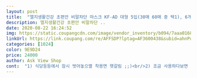 ```yaml
---
layout: post 
title:  "엘지생활건강 초편안 비말차단 마스크 KF-AD 대형 5입(30매 60매 중 택1), 6개, 5매입" 
description: 엘지생활건강 초편안 비말차단 ..
date: 2020-08-22 16:24:52 
img: https://static.coupangcdn.com/image/vendor_inventory/b094/7aaa0168e62587a068a7e453574a749f303e6c82193e81a51b34c8294566.jpg 
linkUrl: https://link.coupang.com/re/AFFSDP?lptag=AF3600438&subid=ahnPublicAsk&pageKey=1829660629&itemId=3112480472&vendorItemId=71099534435&traceid=V0-113-5318faef115cc4f8 
categories: [1024] 
color: 9E9D24 
price: 24000 
author: Ask View Shop 
cont:  "1) 식당등등에서 잠시 벗어놓으멸 착용면 헷갈림 ;;)<br/>2) 조금 사용하다보면  입 부분 밀착으로 불편함<br/>그래서 구매한 KF<br/> -AD 식약처 허가 받은, 비말 차단 마스크<br/>그래서 사용하던 KF<br/> -94는 사용상 답답함이 컷습니다.<br/><br/>그래서 얇고 통풍 잘 되는 마스크 찾다가 구매하게 됐는데,, 인생 마스크 등극했슴니다,, 손 약간 비치는거 보이시죠.<br/>.<br/>?<br/>그리고 제가 피어싱이 많은데 마스크 잘못끼면 귀가 아파요 ㅠㅠ 근데 이거는 귀걸이가 3.<br/>5mm로 넓고 꽉 조이지 않아서 진짜진짜 편안해요 ,, 아 그리고 대형이라 얼굴 많이 감싸줘서 생얼로 다닐때 최고임ㅋㅋㅋㅋ 품절 되기 전에 언넝 사시길.<br/>.<br/><br/>기존 KF94 보다 얇고 통풍이 원할하여 답답함이 적습니다.<br/><br/>덴탈 마스크도 사용을 하긴하나, 디자인적 특성때문에,<br/>디자인도 기존 미세먼지 마스크처럼 구성되어있어 사용시 입술 주변 달라붇지 않구요,<br/>매일 지옥철을타고 출퇴근하는 직장인인데 덴탈마스크를써도 숨쉬기가 너무답답하고 더워서 고통받다가<br/>사용에 약간 불편함<br/>사이즈도 넉넉하고 2중 차단까지 되어서 사람들많은곳에서도 이제 안심하고  이거 착용해요 진짜 굿... <br/>!<br/>얇아서 숨쉬기 편안하고 더운 여름에 진짜 딱이에요!<br/>여름이라 덥고 눅눅한 시즌 인데요,<br/>장시간 사용시 귀부분 땡김이나 통증도 거의 없네요,<br/>장시간 착용해도 전혀 답답하지도않고 통기성도 좋아서 숨쉬기 정말 편안해요 얼굴에 땀이 정말 많은편인데 이거 쓰고난 다음부턴 얼굴이보송보송 합니다 촉감도 부들부들 해서 진짜좋아요ㅠㅠㅠ<br/>저보다 부모님이 더 좋아하시네요 추천합니다.<br/><br/>지인추천으로 속는셈치고 구매해봤는데 진작 구매할걸 그랬어요<br/>초편안 마스크<br/>초편안 마스크경우, 귀걸이 부분도 타사보댜 넓고 부드러워,<br/>코로나때문에 외출할 때는 무조건 마스크 필수인데 아무래도 화장을 하다보니까 피부가 안좋아지더라구요 ㅠㅠㅠ<br/>한박스 더 주문해서 부모님도 드리려구요 진짜 만족합니다<br/>" 
---
```

